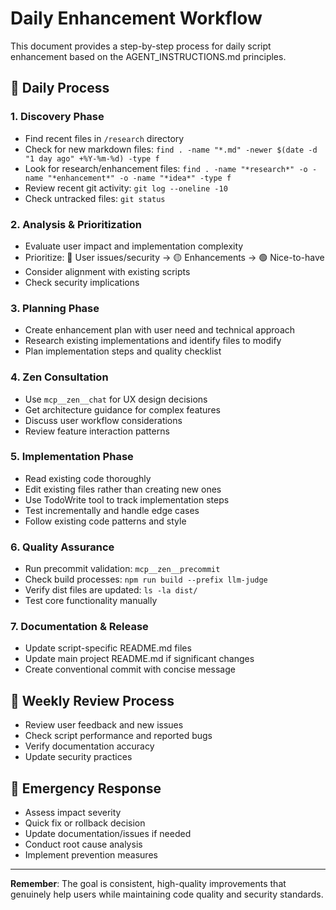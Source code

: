# Daily Enhancement Workflow

This document provides a step-by-step process for daily script enhancement based on the AGENT_INSTRUCTIONS.md principles.

## 🌅 Daily Process

### 1. Discovery Phase

- Find recent files in `/research` directory
- Check for new markdown files: `find . -name "*.md" -newer $(date -d "1 day ago" +%Y-%m-%d) -type f`
- Look for research/enhancement files: `find . -name "*research*" -o -name "*enhancement*" -o -name "*idea*" -type f`
- Review recent git activity: `git log --oneline -10`
- Check untracked files: `git status`

### 2. Analysis & Prioritization

- Evaluate user impact and implementation complexity
- Prioritize: 🔴 User issues/security → 🟡 Enhancements → 🟢 Nice-to-have
- Consider alignment with existing scripts
- Check security implications

### 3. Planning Phase

- Create enhancement plan with user need and technical approach
- Research existing implementations and identify files to modify
- Plan implementation steps and quality checklist

### 4. Zen Consultation

- Use `mcp__zen__chat` for UX design decisions
- Get architecture guidance for complex features
- Discuss user workflow considerations
- Review feature interaction patterns

### 5. Implementation Phase

- Read existing code thoroughly
- Edit existing files rather than creating new ones
- Use TodoWrite tool to track implementation steps
- Test incrementally and handle edge cases
- Follow existing code patterns and style

### 6. Quality Assurance

- Run precommit validation: `mcp__zen__precommit`
- Check build processes: `npm run build --prefix llm-judge`
- Verify dist files are updated: `ls -la dist/`
- Test core functionality manually

### 7. Documentation & Release

- Update script-specific README.md files
- Update main project README.md if significant changes
- Create conventional commit with concise message
## 🎯 Weekly Review Process

- Review user feedback and new issues
- Check script performance and reported bugs
- Verify documentation accuracy
- Update security practices

## 🚨 Emergency Response

- Assess impact severity
- Quick fix or rollback decision
- Update documentation/issues if needed
- Conduct root cause analysis
- Implement prevention measures

---

**Remember**: The goal is consistent, high-quality improvements that genuinely help users while maintaining code quality and security standards.